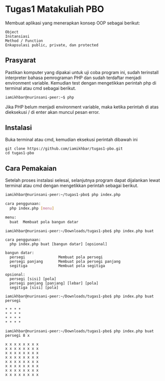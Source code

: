 # Tugas1 Matakuliah PBO

Membuat aplikasi yang menerapkan konsep OOP sebagai berikut:

```Class
Object
Instansiasi
Method / Function
Enkapsulasi public, private, dan protected
```

## Prasyarat

Pastikan komputer yang dipakai untuk uji coba program ini, sudah terinstall interpreter bahasa pemrograman PHP dan sudah terdaftar menjadi environment variable. Kemudian test dengan mengetikkan perintah php di terminal atau cmd sebagai berikut. 


```bash
iamikhbar@nurinsani-peer:~$ php
```
Jika PHP belum menjadi environment variable, maka ketika perintah di atas dieksekusi / di enter akan muncul pesan error.
## Instalasi
Buka terminal atau cmd, kemudian eksekusi perintah dibawah ini
```
git clone https://github.com/iamikhbar/tugas1-pbo.git
cd tugas1-pbo
```

## Cara Pemakaian
Setelah proses instalasi selesai, selanjutnya program dapat dijalankan lewat terminal atau cmd dengan mengetikkan perintah sebagai berikut.  
```bash
iamikhbar@nurinsani-peer:~/tugas1-pbo$ php index.php

cara penggunaan: 
  php index.php [menu] 

menu: 
  buat  Membuat pola bangun datar
```
```
iamikhbar@nurinsani-peer:~/Downloads/tugas1-pbo$ php index.php buat

cara penggunaan: 
  php index.php buat [bangun datar] [opsional]

bangun datar: 
  persegi               Membuat pola persegi
  persegi panjang       Membuat pola persegi panjang
  segitiga              Membuat pola segitiga

opsional: 
  persegi [sisi] [pola]
  persegi panjang [panjang] [lebar] [pola]
  segitiga [sisi] [pola]
```
```
iamikhbar@nurinsani-peer:~/Downloads/tugas1-pbo$ php index.php buat persegi

* * * * 
* * * * 
* * * * 
* * * * 
```
```
iamikhbar@nurinsani-peer:~/Downloads/tugas1-pbo$ php index.php buat persegi 8 x

x x x x x x x x 
x x x x x x x x 
x x x x x x x x 
x x x x x x x x 
x x x x x x x x 
x x x x x x x x 
x x x x x x x x 
x x x x x x x x 
```
